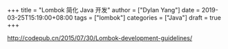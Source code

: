 +++title = "Lombok 简化 Java 开发"author = ["Dylan Yang"]date = 2019-03-25T15:19:00+08:00tags = ["lombok"]categories = ["Java"]draft = true+++<http://codepub.cn/2015/07/30/Lombok-development-guidelines/>